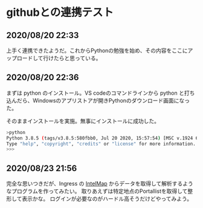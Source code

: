 # githubとの連携テスト

## 2020/08/20 22:33

上手く連携できたようだ。これからPythonの勉強を始め、その内容をここにアップロードして行けたらと思っている。

## 2020/08/20 22:36

まずは python のインストール。VS codeのコマンドラインから python と打ち込んだら、Windowsのアプリストアが開きPythonのダウンロード画面になった。

そのままインストールを実施。無事にインストールに成功した。

```sh
>python
Python 3.8.5 (tags/v3.8.5:580fbb0, Jul 20 2020, 15:57:54) [MSC v.1924 64 bit (AMD64)] on win32
Type "help", "copyright", "credits" or "license" for more information.
>>>
```

## 2020/08/23 21:56

完全な思いつきだが、Ingress の [IntelMap](https://intel.ingress.com/intel) からデータを取得して解析するようなプログラムを作ってみたい。
取りあえずは特定地点のPortallistを取得して整形して表示かな。
ログインが必要なのがハードル高そうだけどやってみよう。

